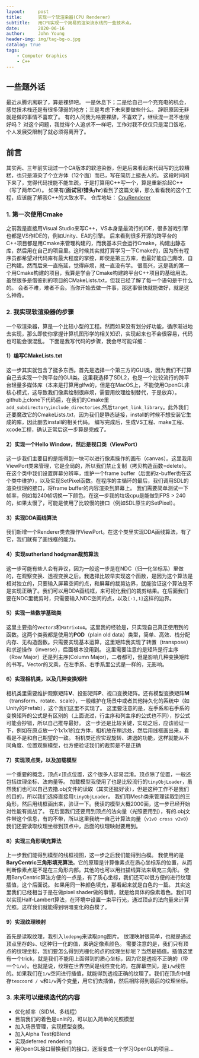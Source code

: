 ```yaml
---
layout:     post
title:      实现一个软渲染器(CPU Renderer)
subtitle:   用CPU实现一个简易的渲染流水线的一些技术点。
date:       2020-06-16
author:     John Young
header-img: img/tag-bg-o.jpg
catalog: true
tags:
    - Computer Graphics
    - C++
---
```


## 一些题外话
最近从腾讯离职了，算是裸辞吧。
一是休息下；二是给自己一个充充电的机会，感觉技术栈还是有很多薄弱的地方；三是考虑下未来要做些什么。
辞职原因无非就是做的事情不喜欢了。
有的人问我为啥要裸辞，不喜欢了，继续混一混不也很好吗？
对这个问题，我觉得个人追求不一样吧，工作对我不仅仅只是混口饭吃，个人发展受限制了就必须得离开了。

## 前言
其实两、三年前实现过一个C#版本的软渲染器，但是后来看起来代码写的比较糟糕，也只是渲染了个立方体（12个面）而已，写在简历上挺丢人的。
这段时间闲下来了，觉得代码技能不能生疏，于是打算用C++写一个，算是重新拾起C++（写了两年C#）。
如果有(**面试官/猎头/hr**)看到了这篇文章，那么看看我的这个工程，应该能了解我C++的大致水平。
仓库地址：
[CpuRenderer](https://github.com/JohnYoung404/CpuRenderer)

### 1. 第一次使用Cmake
之前我是直接用Visual Studio来写C++，VS本身是最流行的IDE，很多游戏引擎也都是VS作IDE的，例如Unity、EA的引擎。
后来看到很多开源的跨平台的C++项目都是用Cmake来管理构建的，而我基本只会运行Cmake，构建出静态库，然后用在自己的项目里。这时候其实就打算学习一下Cmake的，因为所有程序员都希望对代码库有最大程度的掌控，即使是第三方库，也最好能自己魔改，自己构建。然而后来一直拖延，觉得麻烦，就一直没有学。
很高兴，这是我的第一个用Cmake构建的项目，我算是学会了Cmake构建跨平台C++项目的基础用法。虽然很多是借鉴别的项目的CMakeLists.txt，但我已经了解了每一个语句是干什么的。
会者不难，难者不会。当你开始去做一件事，那这事很快就能做好，就是这么神奇。

### 2. 我实现软渲染器的步骤
一个软渲染器，算是一个比较小型的工程。然而如果没有划分好功能，循序渐进地去实现，那么即使你掌握计算机图形学的相关知识，实现起来也不会很容易，代码也可能会很混乱。
下面是我写代码的步骤，我会尽可能详细：

#### 1）编写CMakeLists.txt
这一步其实就包含了挺多东西。首先是选择一个第三方的GUI类，因为我们不打算自己去实现一个跨平台的GUI类。这里我选择了SDL2，也是一个比较流行的跨平台轻量多媒体库（本来是打算用glfw的，但是在MacOS上，不能使用OpenGL非核心模式，这导致我们像素绘制很麻烦，需要用纹理绘制替代，于是放弃）。github上clone下代码后，在我们的Cmake里`add_subdirectory`,`include_directories`,然后`target_link_library`。此外我们还要魔改它的CmakeLists.txt，因为我们是静态链接，install的时候不想安装它生成的库，因此删去install的相关代码。
编写完成后，生成VS工程、make工程、xcode工程，确认正常后这一步算是完成了。

#### 2）实现一个Hello Window，然后是视口类（ViewPort）
这一步我们主要目的是能得到一块可以进行像素操作的画布（canvas）。这里我用ViewPort类来管理，它是全局的，所以我们禁止复制（拷贝构造函数=delete）。在这个类中我们设置屏幕分辨率，维护一个frame buffer（后面的z-buffer也在这个类中维护），以及实现SetPixel函数。在程序的主循环的最后，我们调用SDL的渲染纹理的接口，将frame buffer的内容渲染到屏幕上。
我们需要简单测试一下帧率，例如每240帧切换一下颜色。在这一步我的垃圾cpu是能做到FPS > 240的，如果太慢了，可能是使用了比较慢的接口（例如SDL原生的SetPixel）。

#### 3）实现DDA画线算法
我们新增一个Renderer类去操作ViewPort。在这个类里实现DDA画线算法，有了它，我们就有了画线框的能力。

#### 4）实现sutherland hodgman裁剪算法
这一步可能有些人会有异议，因为一般这一步是在NDC（归一化坐标系）里做的，在观察变换、透视变换之后。我选择比较早实现这个函数，是因为这个算法是相对独立的，只要输入屏幕空间的点，和屏幕的裁剪边界，就能验证这个算法是不是实现正确了。我们可以用DDA画线框，来可视化我们的裁剪结果。在后面我们要在NDC里裁剪时，只需要输入NDC空间的点，以及`[-1,1]`这样的边界。

#### 5）实现一些数学基础类
这里主要指的`Vector3`和`Matrix4x4`。这里我的经验是，只实现自己真正使用到的函数。这两个类我都是使用的**POD**（plain old data）类型，简单、高效、栈分配内存、无构造函数。只需要实现基本运算，这里矩阵我实现了转置（transpose）和求逆操作（inverse），后面根本没用到。
这里需要注意的是矩阵是行主序（Row Major）还是列主序(Column Major)，二者都可，但是影响几种变换矩阵的书写。Vector的叉乘，在左手系、右手系里公式是一样的，无影响。

#### 6）实现相机类，以及几种变换矩阵
相机类里需要维护观察矩阵**V**、投影矩阵**P**、视口变换矩阵。还有模型变换矩阵**M**（transform、rotate、scale），一般维护在场景中或者其他持久化的系统中（如Unity的Prefab），这个我们这里不实现了。
这里要注意的是，左手系和右手系的变换矩阵的公式是有区别的（上面说过，行主序和列主序的公式也不同），抄公式可能会抄错，所以自己推导最好。
这一步还是比较关键，实现之后，应该验证一下，例如在原点放一个1x1x1的立方体，相机放在稍远处，然后用线框画出来，看看是不是和自己期望的一致。
相机类还应实现旋转、进退的功能，这样就能从不同角度、位置观察模型，也方便验证我们的裁剪是不是正确

#### 7）实现顶点类，以及加载模型
一个重要的概念，顶点≠顶点位置，这个很多人容易混淆。顶点除了位置，一般还包括纹理坐标、法向量等。
加载模型我使用了也是比较流行的`tinyObjLoader`，虽然我们也可以自己去撸.obj文件的读取（其实还挺好读），但是这种工作不是我们的目的，所以我们选择直接用`tinyObjLoader`。
我们用Mesh类来管理读取到的三角形，然后用线框画出来，验证一下。我读的模型大概2000面，这一步已经开始对性能有挑战了。
在后面我们还要用到顶点的法向量（光照要用到），有的.obj文件带这个信息，有的不带，所以这里我统一自己计算法向量（`v1v0 cross v2v0`）
我们还要读取纹理坐标到顶点中，后面的纹理映射要用到。

#### 8）实现三角形填充算法
上一步我们能得到模型的线框视图，这一步之后我们能得到白模。
我使用的是**BaryCentric三角形填充算法**。它的原理是计算像素点在质心坐标系的位置，从而判断像素点是不是在三角形内部。其他的也可以用扫描线算法来填充三角形。
使用BaryCentric算法方便的一点是，有了质心坐标，我们还可以很方便的进行纹理插值，这个后面说。
如果用同一种颜色填充，那看起来就是白色的一篇。
其实这里我们已经相当于是在做pixel shader做的事情，就是给具体的像素着色。我们可以实现Half-Lambert算法，在环境中设置一束平行光，通过顶点的法向量来计算光照。这样我们就能得到明暗变化的白模了。

#### 9）实现纹理映射
首先是读取纹理，我引入`lodepng`来读取png图片。
纹理映射很简单，也就是通过顶点里存的s、t这种归一化的值，来确定像素颜色。
需要注意的是，我们只有顶点的纹理坐标，我们要怎么得到光栅化的点的纹理坐标呢？当然是插值。插值这里有一个trick，就是我们不能用上面得到的质心坐标，因为它是透视不正确的（带一个`1/w`）。也就是说，纹理在世界空间是线性变化的，在屏幕空间，是`1/w`线性的。如果我们在`1/w`空间进行插值，就能得到透视正确的纹理了。我们在顶点中储存`texcoord / w`和`1/w`两个变量，用它们去插值，然后相除得到最后的纹理坐标。

### 3. 未来可以继续迭代的内容
* 优化帧率（SIDM、多线程）
* 目前我们的着色是unlit的，可以加入简单的光照模型
* 加入场景管理，实现模型变换。
* 加入Alpha Test和Blend
* 实现deferred rendering
* 用OpenGL接口替换我们的接口，逐渐变成一个学习OpenGL的项目...